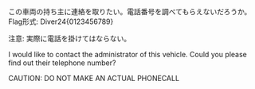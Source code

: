この車両の持ち主に連絡を取りたい。電話番号を調べてもらえないだろうか。
Flag形式: Diver24{0123456789}

注意: 実際に電話を掛けてはならない。

I would like to contact the administrator of this vehicle. Could you please find out their telephone number?

CAUTION: DO NOT MAKE AN ACTUAL PHONECALL

